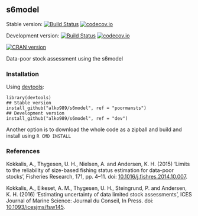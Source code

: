 ## s6model

Stable version: [![Build Status](https://travis-ci.org/alko989/s6model.svg?branch=poormansts)](https://travis-ci.org/alko989/s6model?branch=poormansts)
[![codecov.io](https://codecov.io/github/alko989/s6model/coverage.svg?branch=poormansts)](https://codecov.io/github/alko989/s6model?branch=poormansts)

Development version: [![Build Status](https://travis-ci.org/alko989/s6model.svg?branch=dev)](https://travis-ci.org/alko989/s6model?branch=dev)
[![codecov.io](https://codecov.io/github/alko989/s6model/coverage.svg?branch=dev)](https://codecov.io/github/alko989/s6model?branch=dev)

[![CRAN version](http://www.r-pkg.org/badges/version/s6model)](http://cran.r-project.org/package=s6model)

Data-poor stock assessment using the s6model


### Installation

Using [devtools](http://cran.r-project.org/web/packages/devtools/index.html):

``` 
library(devtools)
## Stable version
install_github("alko989/s6model", ref = "poormansts")
## Development version
install_github("alko989/s6model", ref = "dev")
```

Another option is to download the whole code as a zipball and build and install using ```R CMD INSTALL```

### References
Kokkalis, A., Thygesen, U. H., Nielsen, A. and Andersen, K. H. (2015) ‘Limits to the reliability of size-based fishing status estimation for data-poor stocks’, Fisheries Research, 171, pp. 4–11. doi: [10.1016/j.fishres.2014.10.007](https://dx.doi.org/10.1016/j.fishres.2014.10.007).

Kokkalis, A., Eikeset, A. M., Thygesen, U. H., Steingrund, P. and Andersen, K. H. (2016) ‘Estimating uncertainty of data limited stock assessments’, ICES Journal of Marine Science: Journal du Conseil, In Press. doi: [10.1093/icesjms/fsw145](https://dx.doi.org/10.1093/icesjms/fsw145).
